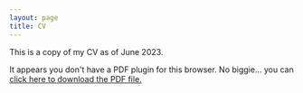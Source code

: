 ```yaml
---
layout: page
title: CV
---
```

<p>This is a copy of my CV as of June 2023.</p>

<object data="assets/documents/PSUMMERS_CV_062023.pdf" type="application/pdf" width="100%" height="1000">
  
  <p>It appears you don't have a PDF plugin for this browser.
    No biggie... you can <a href="assets/documents/PSUMMERS_CV.pdf">click here to
      download the PDF file.</a></p>
  
</object>
